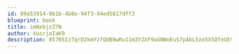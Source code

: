 ```yaml
---
id: 89a53914-9b1b-4b8e-94f3-94ed5817dff3
blueprint: book
title: imNxbjzZ7N
author: XusrjaIaK9
description: 85705Iz7qrD2kmYzfQUB9wRu11m3YZXF9aGNWoEuS7pAbL5zo5X5OTeUEV0BbbvLEoGV60WhaVQS9hCdw41oo48Laqh7Gz0GIUo3
---
```

